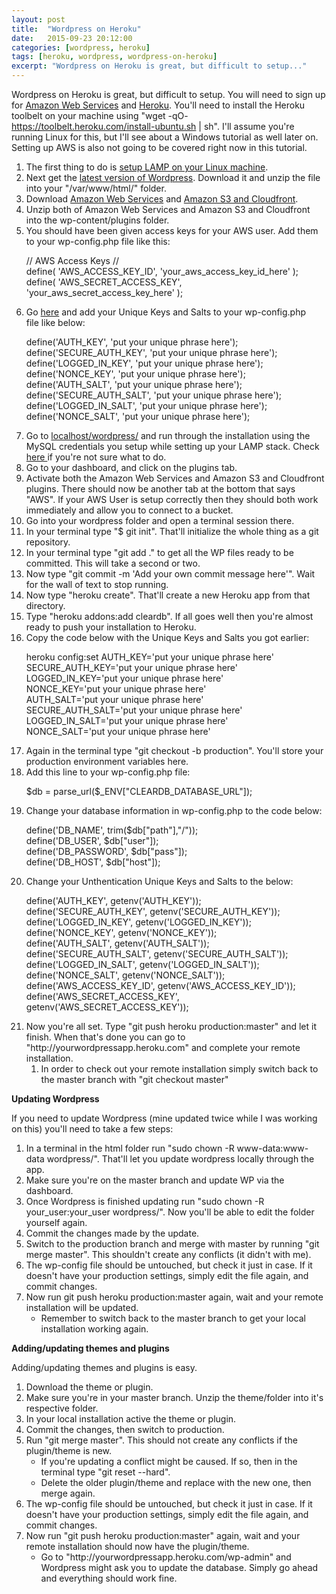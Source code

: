 ```yaml
---
layout: post
title:  "Wordpress on Heroku"
date:   2015-09-23 20:12:00 
categories: [wordpress, heroku]
tags: [heroku, wordpress, wordpress-on-heroku]
excerpt: "Wordpress on Heroku is great, but difficult to setup..."
---
```


Wordpress on Heroku is great, but difficult to setup. You will need to sign up for <a href="http://aws.amazon.com/" target="_blank">Amazon Web Services</a> and <a href="http://heroku.com/" target="_blank">Heroku</a>. You'll need to install the Heroku toolbelt on your machine using "wget -qO- <a href="https://toolbelt.heroku.com/install-ubuntu.sh">https://toolbelt.heroku.com/install-ubuntu.sh</a> | sh". I'll assume you're running Linux for this, but I'll see about a Windows tutorial as well later on. Setting up AWS is also not going to be covered right now in this tutorial.
<ol>
	<li>The first thing to do is <a href="http://www.linux.com/learn/tutorials/288158-easy-lamp-server-installation" target="_blank">setup LAMP on your Linux machine</a>.</li>
	<li>Next get the <a href="https://wordpress.org/download/" target="_blank">latest version of Wordpress</a>. Download it and unzip the file into your "/var/www/html/" folder.</li>
	<li>Download <a href="https://wordpress.org/plugins/amazon-web-services/" target="_blank">Amazon Web Services</a> and <a href="https://wordpress.org/plugins/amazon-s3-and-cloudfront/" target="_blank">Amazon S3 and Cloudfront</a>.</li>
	<li>Unzip both of Amazon Web Services and Amazon S3 and Cloudfront into the wp-content/plugins folder.</li>
	<li>You should have been given access keys for your AWS user. Add them to your wp-config.php file like this:
    	<p class="code-snippet">// AWS Access Keys //<br>
    	define( 'AWS_ACCESS_KEY_ID', 'your_aws_access_key_id_here' );<br>
    	define( 'AWS_SECRET_ACCESS_KEY', 'your_aws_secret_access_key_here' );</p>
    </li>
	<li>Go <a href="https://api.wordpress.org/secret-key/1.1/salt/" target="_blank">here</a> and add your Unique Keys and Salts to your wp-config.php file like below:
    	<p class="code-snippet">define('AUTH_KEY', 'put your unique phrase here');<br>
    	define('SECURE_AUTH_KEY', 'put your unique phrase here');<br>
    	define('LOGGED_IN_KEY', 'put your unique phrase here');<br>
    	define('NONCE_KEY', 'put your unique phrase here');<br>
    	define('AUTH_SALT', 'put your unique phrase here');<br>
    	define('SECURE_AUTH_SALT', 'put your unique phrase here');<br>
    	define('LOGGED_IN_SALT', 'put your unique phrase here');<br>
    	define('NONCE_SALT', 'put your unique phrase here');</p>
    </li>
	<li>Go to <a href="http://localhost/wordpress/" target="_blank">localhost/wordpress/</a> and run through the installation using the MySQL credentials you setup while setting up your LAMP stack. Check <a href="http://codex.wordpress.org/Installing_WordPress" target="_blank">here </a>if you're not sure what to do.</li>
	<li>Go to your dashboard, and click on the plugins tab.</li>
	<li>Activate both the Amazon Web Services and Amazon S3 and Cloudfront plugins. There should now be another tab at the bottom that says "AWS". If your AWS User is setup correctly then they should both work immediately and allow you to connect to a bucket.</li>
	<li>Go into your wordpress folder and open a terminal session there.</li>
	<li>In your terminal type "$ git init". That'll initialize the whole thing as a git repository.</li>
	<li>In your terminal type "git add ." to get all the WP files ready to be committed. This will take a second or two.</li>
	<li>Now type "git commit -m 'Add your own commit message here'". Wait for the wall of text to stop running.</li>
	<li>Now type "heroku create". That'll create a new Heroku app from that directory.</li>
	<li>Type "heroku addons:add cleardb". If all goes well then you're almost ready to push your installation to Heroku.</li>
	<li>Copy the code below with the Unique Keys and Salts you got earlier:
    	<p class="code-snippet">heroku config:set AUTH_KEY='put your unique phrase here'<br>
    	SECURE_AUTH_KEY='put your unique phrase here'<br>
    	LOGGED_IN_KEY='put your unique phrase here'<br>
    	NONCE_KEY='put your unique phrase here'<br>
    	AUTH_SALT='put your unique phrase here'<br>
    	SECURE_AUTH_SALT='put your unique phrase here'<br>
    	LOGGED_IN_SALT='put your unique phrase here'<br>
    	NONCE_SALT='put your unique phrase here'</p>
    </li>
	<li>Again in the terminal type "git checkout -b production". You'll store your production environment variables here.</li>
	<li>Add this line to your wp-config.php file:
	    <p class="code-snippet">$db = parse_url($_ENV["CLEARDB_DATABASE_URL"]);</p>
    </li>
	<li>Change your database information in wp-config.php to the code below:
    	<p class="code-snippet">define('DB_NAME', trim($db["path"],"/"));<br>
    	define('DB_USER', $db["user"]);<br>
    	define('DB_PASSWORD', $db["pass"]);<br>
    	define('DB_HOST', $db["host"]);</p>
    </li>
	<li>Change your Unthentication Unique Keys and Salts to the below:
    	<p class="code-snippet">define('AUTH_KEY', getenv('AUTH_KEY'));<br>
    	define('SECURE_AUTH_KEY', getenv('SECURE_AUTH_KEY'));<br>
    	define('LOGGED_IN_KEY', getenv('LOGGED_IN_KEY'));<br>
    	define('NONCE_KEY', getenv('NONCE_KEY'));<br>
    	define('AUTH_SALT', getenv('AUTH_SALT'));<br>
    	define('SECURE_AUTH_SALT', getenv('SECURE_AUTH_SALT'));<br>
    	define('LOGGED_IN_SALT', getenv('LOGGED_IN_SALT'));<br>
    	define('NONCE_SALT', getenv('NONCE_SALT'));<br>
    	define('AWS_ACCESS_KEY_ID', getenv('AWS_ACCESS_KEY_ID'));<br>
    	define('AWS_SECRET_ACCESS_KEY', getenv('AWS_SECRET_ACCESS_KEY'));</p>
    </li>
	<li>Now you're all set. Type "git push heroku production:master" and let it finish. When that's done you can go to "http://yourwordpressapp.heroku.com" and complete your remote installation.
<ol>
	<li>In order to check out your remote installation simply switch back to the master branch with "git checkout master"</li>
</ol>
</li>
</ol>
<strong>Updating Wordpress</strong>

If you need to update Wordpress (mine updated twice while I was working on this) you'll need to take a few steps:
<ol>
	<li>In a terminal in the html folder run "sudo chown -R www-data:www-data wordpress/". That'll let you update wordpress locally through the app.</li>
	<li>Make sure you're on the master branch and update WP via the dashboard.</li>
	<li>Once Wordpress is finished updating run "sudo chown -R your_user:your_user wordpress/". Now you'll be able to edit the folder yourself again.</li>
	<li>Commit the changes made by the update.</li>
	<li>Switch to the production branch and merge with master by running "git merge master". This shouldn't create any conflicts (it didn't with me).</li>
	<li>The wp-config file should be untouched, but check it just in case. If it doesn't have your production settings, simply edit the file again, and commit changes.</li>
	<li>Now run <span class="inline-snippet">git push heroku production:master</span> again, wait and your remote installation will be updated.
<ul>
	<li>Remember to switch back to the master branch to get your local installation working again.</li>
</ul>
</li>
</ol>
<strong>Adding/updating themes and plugins</strong>

Adding/updating themes and plugins is easy.
<ol>
	<li>Download the theme or plugin.</li>
	<li>Make sure you're in your master branch. Unzip the theme/folder into it's respective folder.</li>
	<li>In your local installation active the theme or plugin.</li>
	<li>Commit the changes, then switch to production.</li>
	<li>Run "git merge master". This should not create any conflicts if the plugin/theme is new.
<ul>
	<li>If you're updating a conflict might be caused. If so, then in the terminal type "git reset --hard".</li>
	<li>Delete the older plugin/theme and replace with the new one, then merge again.</li>
</ul>
</li>
	<li>The wp-config file should be untouched, but check it just in case. If it doesn't have your production settings, simply edit the file again, and commit changes.</li>
	<li>Now run "git push heroku production:master" again, wait and your remote installation should now have the plugin/theme.
<ul>
	<li>Go to "http://yourwordpressapp.heroku.com/wp-admin" and Wordpress might ask you to update the database. Simply go ahead and everything should work fine.</li>
</ul>
</li>
</ol>